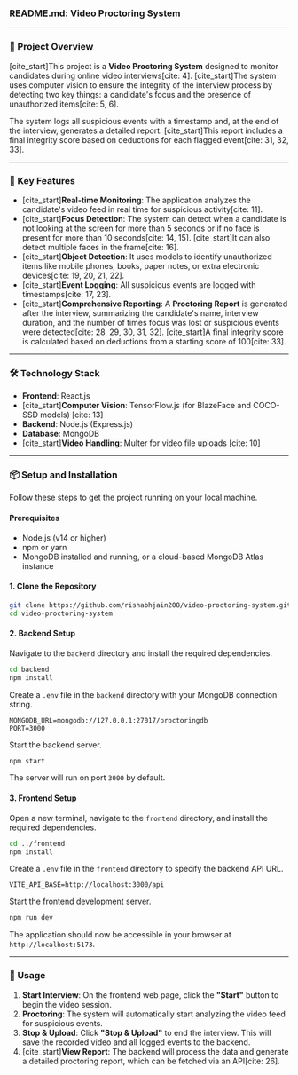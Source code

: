 ### **README.md: Video Proctoring System**

-----

### **📜 Project Overview**

[cite\_start]This project is a **Video Proctoring System** designed to monitor candidates during online video interviews[cite: 4]. [cite\_start]The system uses computer vision to ensure the integrity of the interview process by detecting two key things: a candidate's focus and the presence of unauthorized items[cite: 5, 6].

The system logs all suspicious events with a timestamp and, at the end of the interview, generates a detailed report. [cite\_start]This report includes a final integrity score based on deductions for each flagged event[cite: 31, 32, 33].

-----

### **🎯 Key Features**

  * [cite\_start]**Real-time Monitoring**: The application analyzes the candidate's video feed in real time for suspicious activity[cite: 11].
  * [cite\_start]**Focus Detection**: The system can detect when a candidate is not looking at the screen for more than 5 seconds or if no face is present for more than 10 seconds[cite: 14, 15]. [cite\_start]It can also detect multiple faces in the frame[cite: 16].
  * [cite\_start]**Object Detection**: It uses models to identify unauthorized items like mobile phones, books, paper notes, or extra electronic devices[cite: 19, 20, 21, 22].
  * [cite\_start]**Event Logging**: All suspicious events are logged with timestamps[cite: 17, 23].
  * [cite\_start]**Comprehensive Reporting**: A **Proctoring Report** is generated after the interview, summarizing the candidate's name, interview duration, and the number of times focus was lost or suspicious events were detected[cite: 28, 29, 30, 31, 32]. [cite\_start]A final integrity score is calculated based on deductions from a starting score of 100[cite: 33].

-----

### **🛠️ Technology Stack**

  * **Frontend**: React.js
  * [cite\_start]**Computer Vision**: TensorFlow.js (for BlazeFace and COCO-SSD models) [cite: 13]
  * **Backend**: Node.js (Express.js)
  * **Database**: MongoDB
  * [cite\_start]**Video Handling**: Multer for video file uploads [cite: 10]

-----

### **📦 Setup and Installation**

Follow these steps to get the project running on your local machine.

#### **Prerequisites**

  * Node.js (v14 or higher)
  * npm or yarn
  * MongoDB installed and running, or a cloud-based MongoDB Atlas instance

#### **1. Clone the Repository**

```bash
git clone https://github.com/rishabhjain208/video-proctoring-system.git
cd video-proctoring-system
```

#### **2. Backend Setup**

Navigate to the `backend` directory and install the required dependencies.

```bash
cd backend
npm install
```

Create a `.env` file in the `backend` directory with your MongoDB connection string.

```env
MONGODB_URL=mongodb://127.0.0.1:27017/proctoringdb
PORT=3000
```

Start the backend server.

```bash
npm start
```

The server will run on port `3000` by default.

#### **3. Frontend Setup**

Open a new terminal, navigate to the `frontend` directory, and install the required dependencies.

```bash
cd ../frontend
npm install
```

Create a `.env` file in the `frontend` directory to specify the backend API URL.

```env
VITE_API_BASE=http://localhost:3000/api
```

Start the frontend development server.

```bash
npm run dev
```

The application should now be accessible in your browser at `http://localhost:5173`.

-----

### **🚀 Usage**

1.  **Start Interview**: On the frontend web page, click the **"Start"** button to begin the video session.
2.  **Proctoring**: The system will automatically start analyzing the video feed for suspicious events.
3.  **Stop & Upload**: Click **"Stop & Upload"** to end the interview. This will save the recorded video and all logged events to the backend.
4.  [cite\_start]**View Report**: The backend will process the data and generate a detailed proctoring report, which can be fetched via an API[cite: 26].
